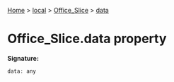 [Home](./index) &gt; [local](local.md) &gt; [Office\_Slice](local.office_slice.md) &gt; [data](local.office_slice.data.md)

# Office\_Slice.data property


**Signature:**
```javascript
data: any
```
